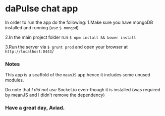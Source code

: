 # daPulse chat app
In order to run the app do the following:
1.Make sure you have mongoDB installed and running (use `$ mongod`)

2.In the main project folder run `$ npm install && bower install`

3.Run the server via `$ grunt prod` and open your browser at `http://localhost:8443/`


### Notes
This app is a scaffold of the `meanJS` app hence it includes some unused modules.

Do note that _I did not use_ Socket.io even-though it is installed
 (was required by meanJS and I didn't remove the dependency)
 
 
 
### Have a great day, Aviad.
